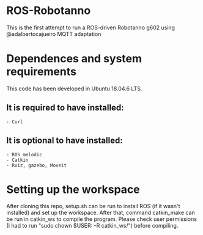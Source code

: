 # ROS-Robotanno
This is the first attempt to run a ROS-driven Robotanno g602 using @adalbertocajueiro MQTT adaptation

# Dependences and system requirements
This code has been developed in Ubuntu 18.04.6 LTS. 
## It is required to have installed:
    - Curl
## It is optional to have installed:
    - ROS melodic
    - Catkin
    - Rviz, gazebo, Moveit

# Setting up the workspace
After cloning this repo, setup.sh can be run to install ROS (if it wasn't installed) and set up the workspace. After that, command catkin_make can be run in catkin_ws to compile the program. Please check user permissions (I had to run "sudo chown $USER: -R catkin_ws/") before compiling.
